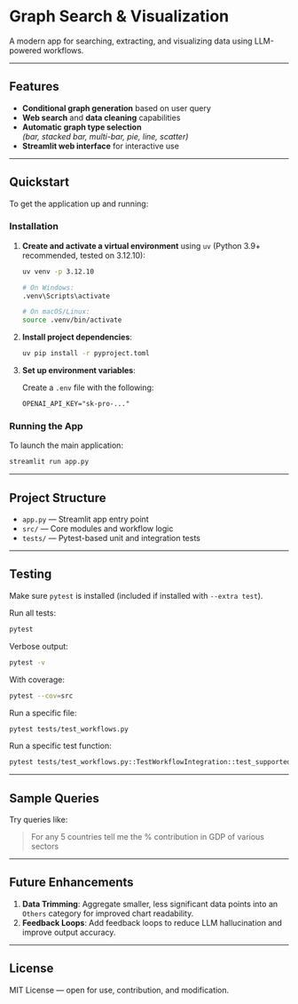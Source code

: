 # Graph Search & Visualization

A modern app for searching, extracting, and visualizing data using LLM-powered workflows.

---

## Features

- **Conditional graph generation** based on user query  
- **Web search** and **data cleaning** capabilities  
- **Automatic graph type selection**  
  *(bar, stacked bar, multi-bar, pie, line, scatter)*  
- **Streamlit web interface** for interactive use  

---

## Quickstart

To get the application up and running:

### Installation

1. **Create and activate a virtual environment** using `uv` (Python 3.9+ recommended, tested on 3.12.10):

   ```bash
   uv venv -p 3.12.10

   # On Windows:
   .venv\Scripts\activate

   # On macOS/Linux:
   source .venv/bin/activate
   ```

2. **Install project dependencies**:

   ```bash
   uv pip install -r pyproject.toml
   ```

3. **Set up environment variables**:

   Create a `.env` file with the following:

   ```env
   OPENAI_API_KEY="sk-pro-..."
   ```

### Running the App

To launch the main application:

```bash
streamlit run app.py
```

---

## Project Structure

- `app.py` — Streamlit app entry point  
- `src/` — Core modules and workflow logic  
- `tests/` — Pytest-based unit and integration tests  

---

## Testing

Make sure `pytest` is installed (included if installed with `--extra test`).

Run all tests:

```bash
pytest
```

Verbose output:

```bash
pytest -v
```

With coverage:

```bash
pytest --cov=src
```

Run a specific file:

```bash
pytest tests/test_workflows.py
```

Run a specific test function:

```bash
pytest tests/test_workflows.py::TestWorkflowIntegration::test_supported_graph_types -v
```

---

## Sample Queries

Try queries like:

> For any 5 countries tell me the % contribution in GDP of various sectors

---

## Future Enhancements

1. **Data Trimming**: Aggregate smaller, less significant data points into an `Others` category for improved chart readability.  
2. **Feedback Loops**: Add feedback loops to reduce LLM hallucination and improve output accuracy.  

---

## License

MIT License — open for use, contribution, and modification.
